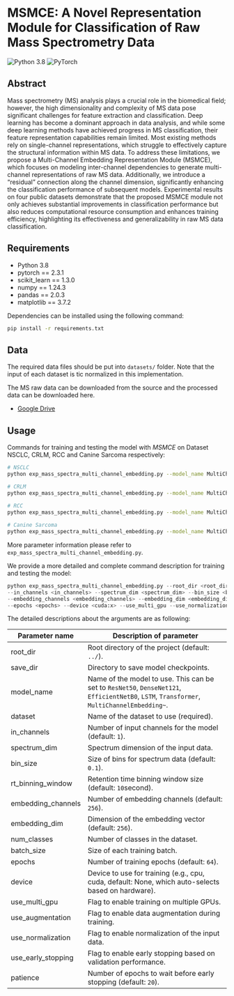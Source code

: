 # MSMCE: A Novel Representation Module for Classification of Raw Mass Spectrometry Data
![Python 3.8](https://img.shields.io/badge/python-3.8-green.svg?style=plastic)
![PyTorch](https://img.shields.io/badge/PyTorch%20-%23EE4C2C.svg?style=plastic)

## Abstract
Mass spectrometry (MS) analysis plays a crucial role in the biomedical field; however, the high dimensionality and complexity of MS data pose significant challenges for feature extraction and classification. Deep learning has become a dominant approach in data analysis, and while some deep learning methods have achieved progress in MS classification, their feature representation capabilities remain limited. Most existing methods rely on single-channel representations, which struggle to effectively capture the structural information within MS data. To address these limitations, we propose a Multi-Channel Embedding Representation Module (MSMCE), which focuses on modeling inter-channel dependencies to generate multi-channel representations of raw MS data. Additionally, we introduce a “residual” connection along the channel dimension, significantly enhancing the classification performance of subsequent models. Experimental results on four public datasets demonstrate that the proposed MSMCE module not only achieves substantial improvements in classification performance but also reduces computational resource consumption and enhances training efficiency, highlighting its effectiveness and generalizability in raw MS data classification.

## Requirements

- Python 3.8
- pytorch == 2.3.1
- scikit_learn == 1.3.0
- numpy == 1.24.3
- pandas == 2.0.3
- matplotlib == 3.7.2


Dependencies can be installed using the following command:
```bash
pip install -r requirements.txt
```

## Data
The required data files should be put into `datasets/` folder. Note that the input of each dataset is tic normalized in this implementation.

The MS raw data can be downloaded from the source and the processed data can be downloaded here.
- [Google Drive](https://drive.google.com/drive/folders/16CIJCkPArsCuJrTgT7Y20jWUpHtflFNH?usp=sharing)

## Usage
Commands for training and testing the model with *MSMCE* on Dataset NSCLC, CRLM, RCC and Canine Sarcoma respectively:

```bash
# NSCLC
python exp_mass_spectra_multi_channel_embedding.py --model_name MultiChannelEmbeddingResNet50 --dataset nsclc --num_classes 12 --in_channels 1 --spectrum_dim 15000 --embedding_channels 256 --embedding_dim 1024 --device cuda:0 --batch_size 128 --epochs 64 --use_normalization

# CRLM
python exp_mass_spectra_multi_channel_embedding.py --model_name MultiChannelEmbeddingResNet50 --dataset crlm --num_classes 12 --in_channels 1 --spectrum_dim 15000 --embedding_channels 256 --embedding_dim 1024 --device cuda:0 --batch_size 128 --epochs 64 --use_normalization
  
# RCC
python exp_mass_spectra_multi_channel_embedding.py --model_name MultiChannelEmbeddingResNet50 --dataset rcc_posion --num_classes 12 --in_channels 1 --spectrum_dim 15000 --embedding_channels 256 --embedding_dim 1024 --device cuda:0 --batch_size 128 --epochs 64 --use_normalization 

# Canine Sarcoma
python exp_mass_spectra_multi_channel_embedding.py --model_name MultiChannelEmbeddingResNet50 --dataset canine_sarcoma_posion --num_classes 12 --in_channels 1 --spectrum_dim 15000 --embedding_channels 256 --embedding_dim 1024 --device cuda:0 --batch_size 32 --epochs 64 --use_normalization 

```

More parameter information please refer to `exp_mass_spectra_multi_channel_embedding.py`.

We provide a more detailed and complete command description for training and testing the model:

```python
python exp_mass_spectra_multi_channel_embedding.py --root_dir <root_dir> --save_dir <save_dir> --model_name <model> --dataset <dataset> \
--in_channels <in_channels> --spectrum_dim <spectrum_dim> --bin_size <bin_size> --rt_binning_window <rt_binning_window> \
--embedding_channels <embedding_channels> --embedding_dim <embedding_dim> --num_classes <num_classes> --batch_size <batch_size> \
--epochs <epochs> --device <cuda:x> --use_multi_gpu --use_normalization --use_augmentation --use_early_stopping --patience <patience>\ 
```

The detailed descriptions about the arguments are as following:

| Parameter name     | Description of parameter                                                                                                                   |
|--------------------|--------------------------------------------------------------------------------------------------------------------------------------------|
| root_dir           | Root directory of the project (default: `../`).                                                                                            |
| save_dir           | Directory to save model checkpoints.                                                                                                       |
| model_name         | Name of the model to use. This can be set to `ResNet50`, `DenseNet121`, `EfficientNetB0`, `LSTM`, `Transformer`, `MultiChannelEmbedding~`. |
| dataset            | Name of the dataset to use (required).                                                                                                     |
| in_channels        | Number of input channels for the model (default: `1`).                                                                                     |
| spectrum_dim       | Spectrum dimension of the input data.                                                                                                      |
| bin_size           | Size of bins for spectrum data (default: `0.1`).                                                                                           |
| rt_binning_window  | Retention time binning window size (default: `10`second).                                                                                  |
| embedding_channels | Number of embedding channels (default: `256`).                                                                                             |
| embedding_dim      | Dimension of the embedding vector (default: `256`).                                                                                        |
| num_classes        | Number of classes in the dataset.                                                                                                          |
| batch_size         | Size of each training batch.                                                                                                               |
| epochs             | Number of training epochs (default: `64`).                                                                                                 |
| device             | Device to use for training (e.g., cpu, cuda, default: None, which auto-selects based on hardware).                                         |
| use_multi_gpu      | Flag to enable training on multiple GPUs.                                                                                                  |
| use_augmentation   | Flag to enable data augmentation during training.                                                                                          |
| use_normalization  | Flag to enable normalization of the input data.                                                                                            |
| use_early_stopping | Flag to enable early stopping based on validation performance.                                                                             |
| patience           | Number of epochs to wait before early stopping (default: `20`).                                                                            |

